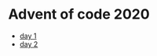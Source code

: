 # Advent of code 2020

- [day 1](https://github.com/hanqizheng/AdventOf2020/tree/master/day1)
- [day 2](https://github.com/hanqizheng/AdventOf2020/tree/master/day2)